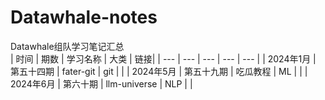 # Datawhale-notes     
Datawhale组队学习笔记汇总   
| 时间 | 期数 | 学习名称 | 大类 | 链接|
| --- | --- | --- | --- | --- |
| 2024年1月 | 第五十四期 | fater-git | git |  |
| 2024年5月 | 第五十九期 | 吃瓜教程 | ML |  |
| 2024年6月 | 第六十期 | llm-universe | NLP |  |

